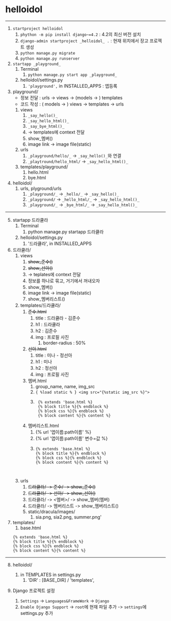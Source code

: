 # helloidol

---

1. `startproject helloidol`
   1. `phython -m pip install django~=4.2` : 4.2의 최신 버전 설치
   2. `django-admin startproject _helloidol_ .` : 현재 위치에서 장고 프로젝트 생성
   3. `python manage.py migrate` 
   4. `python manage.py runserver`
2. `startapp _playground_`
   1. Terminal
      1. `python manage.py start app _playground_`
   2. helloidol/settings.py
      1. `'playground',` in INSTALLED_APPS : 앱등록
3. playground/
   - 정보 전달 : urls -> views -> (models -> ) templates
   - 코드 작성 : ( models -> ) views -> templates -> urls 
   1. views
      1. `_say_hello()_`
      2. `_say_hello_html()_`
      3. `_say_bye_html()_`
      4. -> templates에 context 전달 
      5. show_멤버()
      6. image link -> image file(static)
   2. urls
      1. `_playground/hello/_` -> `_say_hello()_`와 연결
      2. `_playtround/hello_html/` -> `_say_hello_html()_`
   3. templates/playground/
      1. hello.html
      2. bye.html
4. helloidol/
   1. urls, plyground/urls
      1. `_playground/_` -> `_hello/_` -> `_say_hello()_`
      2. `_playground/` -> `_hello_html/_` -> `_say_hello_html()_`
      3. `_playground/_` -> `_bye_html/_` -> `_say_hello_html()_`

--- 
5. startapp 드라큘라  
   1. Terminal 
      1. python manage.py startapp 드라큘라
   2. helloidol/settings.py
      1. '드라큘라', in INSTALLED_APPS
6. 드라큘라/
   1. views
      1. ~~show_준수()~~
      2. ~~show_선아()~~
      3. -> teplates에 context 전달
      4. 정보를 하나로 묶고, 거기에서 꺼내오자
      5. show_멤버()
      6. image link -> image file(static)
      7. show_멤버리스트()
   2. templates/드라큘라/
      1. ~~준수.html~~
         1. title : 드라큘라 - 김준수
         2. h1 : 드라큘라
         3. h2 : 김준수
         4. img : 프로필 사진
            1. border-radius : 50%
      2. ~~선아.html~~
         1. title : 미나 - 정선아
         2. h1 : 미나
         3. h2 : 정선아
         4. img : 프로필 사진
      3. 멤버.html
         1. group_name, name, img_src
         2. `{ %load static % } <img src="{%static img_src %}">`
         3. ```
             {% extends 'base.html %}
             {% block title %}{% endblock %}
             {% block css %}{% endblock %}
             {% block content %}{% content %}
            ```
      4. 멤버리스트.html
         1. {% url '앱이름:path이름' %}
         2. {% url '앱이름:path이름' 변수=값 %}
         3.  ```
             {% extends 'base.html %}
             {% block title %}{% endblock %}
             {% block css %}{% endblock %}
             {% block content %}{% content %}
            ```
      

   3. urls
      1. ~~드라큘라/ -> 준수/ -> show_준수()~~
      2. ~~드라큘라/ -> 선아/ -> show_선아()~~
      3. 드라큘라/ -> <멤버>/ -> show_멤버(멤버)
      4. 드라큘라/ -> 멤버리스트 -> show_멤버리스트()
      5. static/dracula/images/
         1. sia.png, sia2.png, summer.png'
7. templates/
   1. base.html
   ```
   {% extends 'base.html %}
   {% block title %}{% endblock %}
   {% block css %}{% endblock %}
   {% block content %}{% content %}
   ```
---
8. helloidol/
   1. in TEMPLATES in settings.py
      1. 'DIR' : [BASE_DIR] / 'templates',


6. Django 프로젝트 설정
   1. `Settings` -> `Languages&FrameWork` -> `Django` 
   2. `Enable Django Support` -> `root`에 현재 파일 추가 -> `settings`에 settings.py 추가



